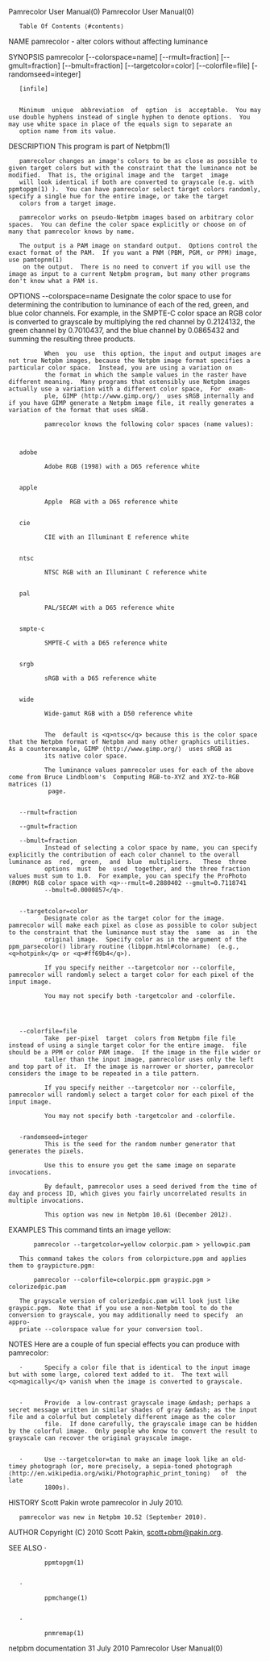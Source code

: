 Pamrecolor User Manual(0)                                                                                                                                                           Pamrecolor User Manual(0)



<!DOCTYPE html PUBLIC "-//W3C//DTD HTML 4.01//EN">




       Table Of Contents ⟨#contents⟩



NAME
       pamrecolor - alter colors without affecting luminance


SYNOPSIS
       pamrecolor [--colorspace=name] [--rmult=fraction] [--gmult=fraction] [--bmult=fraction] [--targetcolor=color] [--colorfile=file] [-randomseed=integer]

       [infile]


       Minimum  unique  abbreviation  of  option  is  acceptable.  You may use double hyphens instead of single hyphen to denote options.  You may use white space in place of the equals sign to separate an
       option name from its value.


DESCRIPTION
       This program is part of Netpbm(1)

       pamrecolor changes an image's colors to be as close as possible to given target colors but with the constraint that the luminance not be modified.  That is, the original image and the  target  image
       will look identical if both are converted to grayscale (e.g. with ppmtopgm(1) ).  You can have pamrecolor select target colors randomly, specify a single hue for the entire image, or take the target
       colors from a target image.

       pamrecolor works on pseudo-Netpbm images based on arbitrary color spaces.  You can define the color space explicitly or choose on of many that pamrecolor knows by name.

       The output is a PAM image on standard output.  Options control the exact format of the PAM.  If you want a PNM (PBM, PGM, or PPM) image, use pamtopnm(1)
        on the output.  There is no need to convert if you will use the image as input to a current Netpbm program, but many other programs don't know what a PAM is.



OPTIONS
       --colorspace=name
              Designate the color space to use for determining the contribution to luminance of each of the red, green, and blue color channels.  For example, in the SMPTE-C color space  an  RGB  color  is
              converted to grayscale by multiplying the red channel by 0.2124132, the green channel by 0.7010437, and the blue channel by 0.0865432 and summing the resulting three products.

              When  you  use  this option, the input and output images are not true Netpbm images, because the Netpbm image format specifies a particular color space.  Instead, you are using a variation on
              the format in which the sample values in the raster have different meaning.  Many programs that ostensibly use Netpbm images actually use a variation with a different color space,  For  exam-
              ple, GIMP ⟨http://www.gimp.org/⟩  uses sRGB internally and if you have GIMP generate a Netpbm image file, it really generates a variation of the format that uses sRGB.

              pamrecolor knows the following color spaces (name values):



       adobe

              Adobe RGB (1998) with a D65 reference white


       apple

              Apple  RGB with a D65 reference white


       cie

              CIE with an Illuminant E reference white


       ntsc

              NTSC RGB with an Illuminant C reference white


       pal

              PAL/SECAM with a D65 reference white


       smpte-c

              SMPTE-C with a D65 reference white


       srgb

              sRGB with a D65 reference white


       wide

              Wide-gamut RGB with a D50 reference white


              The  default is <q>ntsc</q> because this is the color space that the Netpbm format of Netpbm and many other graphics utilities.  As a counterexample, GIMP ⟨http://www.gimp.org/⟩  uses sRGB as
              its native color space.

              The luminance values pamrecolor uses for each of the above come from Bruce Lindbloom's  Computing RGB-to-XYZ and XYZ-to-RGB matrices (1)
               page.


       --rmult=fraction

       --gmult=fraction

       --bmult=fraction
              Instead of selecting a color space by name, you can specify explicitly the contribution of each color channel to the overall luminance as  red,  green,  and  blue  multipliers.   These  three
              options  must  be  used  together, and the three fraction values must sum to 1.0.  For example, you can specify the ProPhoto (ROMM) RGB color space with <q>--rmult=0.2880402 --gmult=0.7118741
              --bmult=0.0000857</q>.


       --targetcolor=color
              Designate color as the target color for the image.  pamrecolor will make each pixel as close as possible to color subject to the constraint that the luminance must stay the  same  as  in  the
              original image.  Specify color as in the argument of the ppm_parsecolor() library routine ⟨libppm.html#colorname⟩  (e.g., <q>hotpink</q> or <q>#ff69b4</q>).

              If you specify neither --targetcolor nor --colorfile, pamrecolor will randomly select a target color for each pixel of the input image.

              You may not specify both -targetcolor and -colorfile.




       --colorfile=file
              Take  per-pixel  target  colors from Netpbm file file instead of using a single target color for the entire image.  file should be a PPM or color PAM image.  If the image in the file wider or
              taller than the input image, pamrecolor uses only the left and top part of it.  If the image is narrower or shorter, pamrecolor considers the image to be repeated in a tile pattern.

              If you specify neither --targetcolor nor --colorfile, pamrecolor will randomly select a target color for each pixel of the input image.

              You may not specify both -targetcolor and -colorfile.


       -randomseed=integer
              This is the seed for the random number generator that generates the pixels.

              Use this to ensure you get the same image on separate invocations.

              By default, pamrecolor uses a seed derived from the time of day and process ID, which gives you fairly uncorrelated results in multiple invocations.

              This option was new in Netpbm 10.61 (December 2012).





EXAMPLES
       This command tints an image yellow:

           pamrecolor --targetcolor=yellow colorpic.pam > yellowpic.pam

       This command takes the colors from colorpicture.ppm and applies them to graypicture.pgm:

           pamrecolor --colorfile=colorpic.ppm graypic.pgm > colorizedpic.pam

       The grayscale version of colorizedpic.pam will look just like graypic.pgm.  Note that if you use a non-Netpbm tool to do the conversion to grayscale, you may additionally need to specify  an  appro-
       priate --colorspace value for your conversion tool.



NOTES
       Here are a couple of fun special effects you can produce with pamrecolor:



       ·      Specify a color file that is identical to the input image but with some large, colored text added to it.  The text will <q>magically</q> vanish when the image is converted to grayscale.


       ·      Provide  a low-contrast grayscale image &mdash; perhaps a secret message written in similar shades of gray &mdash; as the input file and a colorful but completely different image as the color
              file.  If done carefully, the grayscale image can be hidden by the colorful image.  Only people who know to convert the result to grayscale can recover the original grayscale image.


       ·      Use --targetcolor=tan to make an image look like an old-timey photograph (or, more precisely, a sepia-toned photograph ⟨http://en.wikipedia.org/wiki/Photographic_print_toning⟩   of  the  late
              1800s).




HISTORY
       Scott Pakin wrote pamrecolor in July 2010.

       pamrecolor was new in Netpbm 10.52 (September 2010).



AUTHOR
       Copyright (C) 2010 Scott Pakin, scott+pbm@pakin.org.



SEE ALSO
       ·

              ppmtopgm(1)


       ·

              ppmchange(1)


       ·

              pnmremap(1)



netpbm documentation                                                                             31 July 2010                                                                       Pamrecolor User Manual(0)

